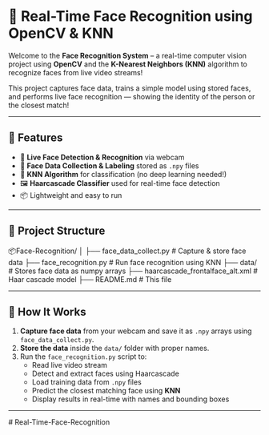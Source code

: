 # 🧠 Real-Time Face Recognition using OpenCV & KNN

Welcome to the **Face Recognition System** – a real-time computer vision project using **OpenCV** and the **K-Nearest Neighbors (KNN)** algorithm to recognize faces from live video streams!

This project captures face data, trains a simple model using stored faces, and performs live face recognition — showing the identity of the person or the closest match!

---

## 🚀 Features

- 🎥 **Live Face Detection & Recognition** via webcam
- 🧬 **Face Data Collection & Labeling** stored as `.npy` files
- 🧠 **KNN Algorithm** for classification (no deep learning needed!)
- 🖼️ **Haarcascade Classifier** used for real-time face detection
- 📦 Lightweight and easy to run

---

## 📁 Project Structure

📦Face-Recognition/
│
├── face_data_collect.py # Capture & store face data
├── face_recognition.py # Run face recognition using KNN
├── data/ # Stores face data as numpy arrays
├── haarcascade_frontalface_alt.xml # Haar cascade model
├── README.md # This file


---

## 📸 How It Works

1. **Capture face data** from your webcam and save it as `.npy` arrays using `face_data_collect.py`.
2. **Store the data** inside the `data/` folder with proper names.
3. Run the `face_recognition.py` script to:
   - Read live video stream
   - Detect and extract faces using Haarcascade
   - Load training data from `.npy` files
   - Predict the closest matching face using **KNN**
   - Display results in real-time with names and bounding boxes

---


#   R e a l - T i m e - F a c e - R e c o g n i t i o n  
 
